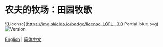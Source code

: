 # 农夫的牧场：田园牧歌

![License](https://img.shields.io/badge/license-LGPL--3.0 Partial-blue.svg)  
![Version](https://img.shields.io/badge/version-6.5.1-green.svg)

[English](https://github.com/y271727uy/farmers-ranch-modpack/blob/main/README.md) | [简体中文](https://github.com/y271727uy/farmers-ranch-modpack/blob/main/README-CN.md)


